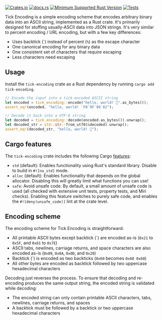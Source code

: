 [![Crates.io](https://img.shields.io/crates/v/tick-encoding)](https://crates.io/crates/tick-encoding)
[![docs.rs](https://img.shields.io/docsrs/tick-encoding)](https://docs.rs/tick-encoding/)
[![Minimum Supported Rust Version](https://img.shields.io/crates/msrv/tick-encoding)](https://crates.io/crates/tick-encoding)
[![Tests](https://img.shields.io/github/actions/workflow/status/kylewlacy/tick-encoding/.github%2Fworkflows%2Fci.yml?label=tests)
](https://github.com/kylewlacy/tick-encoding/actions/workflows/ci.yml)

Tick Encoding is a simple encoding scheme that encodes arbitrary binary data into an ASCII string, implemented as a Rust crate. It's primarily designed for stuffing usually-ASCII data into JSON strings. It's very similar to percent encoding / URL encoding, but with a few key differences:

- Uses backtick (\`) instead of percent (`%`) as the escape character
- One canonical encoding for any binary data
- One consistent set of characters that require escaping
- Less characters need escaping

## Usage

Install the `tick-encoding` crate as a Rust dependency by running `cargo add tick-encoding`.

```rust
// Encode the input into a tick-encoded ASCII string
let encoded = tick_encoding::encode("hello, world! 🙂".as_bytes());
assert_eq!(encoded, "hello, world! `F0`9F`99`82");

// Decode it back into a UTF-8 string
let decoded = tick_encoding::decode(encoded.as_bytes()).unwrap();
let decoded_str = std::str::from_utf8(&decoded).unwrap();
assert_eq!(decoded_str, "hello, world! 🙂");
```

## Cargo features

The `tick-encoding` crate includes the following Cargo [features](https://doc.rust-lang.org/cargo/reference/features.html):

- `std` (default): Enables functionality using Rust's standard library. Disable to build in `#![no_std]` mode.
- `alloc` (default): Enables functionality that depends on the global allocator. Disabling this will greatly limit what functions you can use!
- `safe`: Avoid unsafe code. By default, a small amount of unsafe code is used (all checked with extensive unit tests, property tests, and Miri checks). Enabling this feature switches to purely safe code, and enables the `#![deny(unsafe_code)]` lint at the crate level.

## Encoding scheme

The encoding scheme for Tick Encoding is straightforward:

- All printable ASCII bytes except backtick (\`) are encoded as-is (`0x21` to `0x5F`, and `0x61` to `0x7E`)
- ASCII tabs, newlines, carriage returns, and space characters are also encoded as-is (`0x09`, `0x0A`, `0x0D`, and `0x20`)
- Backtick (\`) is encoded as two backticks (`0x60` becomes `0x60 0x60`)
- All other bytes are encoded as backtick followed by two uppercase hexadecimal characters

Decoding just reverses the process. To ensure that decoding and re-encoding produces the same output string, the encoded string is validated while decoding:

- The encoded string can only contain printable ASCII characters, tabs, newlines, carriage returns, and spaces
- A backtick must be followed by a backtick or two uppercase hexadecimal characters
